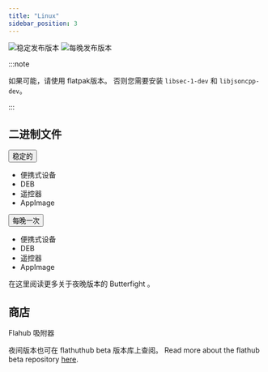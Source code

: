 ```yaml
---
title: "Linux"
sidebar_position: 3
---
```


![稳定发布版本](https://img.shields.io/badge/dynamic/yaml?color=c4840d&label=Stable&query=%24.version&url=https%3A%2F%2Fraw.githubusercontent.com%2FLinwoodDev%2Fbutterfly%2Fstable%2Fapp%2Fpubspec.yaml&style=for-the-badge) ![每晚发布版本](https://img.shields.io/badge/dynamic/yaml?color=f7d28c&label=Nightly&query=%24.version&url=https%3A%2F%2Fraw.githubusercontent.com%2FLinwoodDev%2Fbutterfly%2Fnightly%2Fapp%2Fpubspec.yaml&style=for-the-badge)

:::note

如果可能，请使用 flatpak版本。 否则您需要安装 `libsec-1-dev` 和 `libjsoncpp-dev`。

:::

## 二进制文件

<div className="row margin-bottom--lg padding--sm">
<div className="dropdown dropdown--hoverable margin--sm">
  <button className="button button--outline button--info button--lg">稳定的</button>
  <ul className="dropdown__menu">
    <li>
      <DownloadButton className="dropdown__link" href="https://github.com/LinwoodDev/butterfly/releases/download/stable/linwood-butterfly-linux.tar.gz">
        便携式设备
      </DownloadButton>
    </li>
    <li>
      <DownloadButton className="dropdown__link" href="https://github.com/LinwoodDev/butterfly/releases/download/stable/linwood-butterfly-linux.deb">
        DEB
      </DownloadButton>
    </li>
    <li>
      <DownloadButton className="dropdown__link" href="https://github.com/LinwoodDev/butterfly/releases/download/stable/linwood-butterfly-linux.rpm">
        遥控器
      </DownloadButton>
    </li>
    <li>
      <DownloadButton className="dropdown__link" href="https://github.com/LinwoodDev/butterfly/releases/download/stable/linwood-butterfly-linux.AppImage">
        AppImage
      </DownloadButton>
    </li>
  </ul>
</div>
<div className="dropdown dropdown--hoverable margin--sm">
  <button className="button button--outline button--danger button--lg">每晚一次</button>
  <ul className="dropdown__menu">
    <li>
      <DownloadButton className="dropdown__link" href="https://github.com/LinwoodDev/butterfly/releases/download/nightly/linwood-butterfly-linux.tar.gz">
        便携式设备
      </DownloadButton>
    </li>
    <li>
      <DownloadButton className="dropdown__link" href="https://github.com/LinwoodDev/butterfly/releases/download/nightly/linwood-butterfly-linux.deb">
        DEB
      </DownloadButton>
    </li>
    <li>
      <DownloadButton className="dropdown__link" href="https://github.com/LinwoodDev/butterfly/releases/download/nightly/linwood-butterfly-linux.rpm">
        遥控器
      </DownloadButton>
    </li>
    <li>
      <DownloadButton className="dropdown__link" href="https://github.com/LinwoodDev/butterfly/releases/download/nightly/linwood-butterfly-linux.AppImage">
        AppImage
      </DownloadButton>
    </li>
  </ul>
</div>
</div>

在这里阅读更多关于夜晚版本的 Butterfight [](/nightly)。

## 商店

<div className="row margin-bottom--lg padding--sm">
<Link className="button button--outline button--primary button--lg margin--sm" href="https://flathub.org/apps/details/dev.linwood.butterfly">
  Flahub
</Link>
<Link className="button button--outline button--primary button--lg margin--sm" href="https://snapcraft.io/butterfly">
  吸附器
</Link>
</div>

夜间版本也可在 flathuthub beta 版本库上查阅。 Read more about the flathub beta repository [here](https://discourse.flathub.org/t/how-to-use-flathub-beta/2111).
